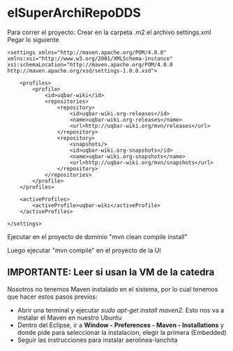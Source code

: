elSuperArchiRepoDDS
===================

Para correr el proyecto: 
	Crear en la carpeta .m2 el archivo settings.xml
	Pegar lo siguiente
	
    <settings xmlns="http://maven.apache.org/POM/4.0.0"  xmlns:xsi="http://www.w3.org/2001/XMLSchema-instance"
    xsi:schemaLocation="http://maven.apache.org/POM/4.0.0  http://maven.apache.org/xsd/settings-1.0.0.xsd">

        <profiles>
            <profile>
                <id>uqbar-wiki</id>
                <repositories>
                    <repository>
                        <id>uqbar-wiki.org-releases</id>
                        <name>uqbar-wiki.org-releases</name>
                        <url>http://uqbar-wiki.org/mvn/releases</url>
                    </repository>
                    <repository>
                        <snapshots/>
                        <id>uqbar-wiki.org-snapshots</id>
                        <name>uqbar-wiki.org-snapshots</name>
                        <url>http://uqbar-wiki.org/mvn/snapshots</url>
                    </repository>
                </repositories>
            </profile>
        </profiles>

        <activeProfiles>
            <activeProfile>uqbar-wiki</activeProfile>
        </activeProfiles>

    </settings>

Ejecutar en el proyecto de dominio "mvn clean compile install"

Luego ejecutar "mvn compile" en el proyecto de la UI



IMPORTANTE: Leer si usan la VM de la catedra
--------------------------------------------

Nosotros no tenemos Maven instalado en el sistema, por lo cual tenemos que hacer estos pasos previos:
  - Abrir una terminal y ejecutar *sudo apt-get install maven2*. Esto nos va a instalar el Maven en nuestro Ubuntu
  - Dentro del Eclipse, ir a __Window - Preferences - Maven - Installations__ y donde pide para seleccionar la instalacion, elegir la primera (Embedded)
  - Seguir las instrucciones para instalar aerolinea-lanchita
  
